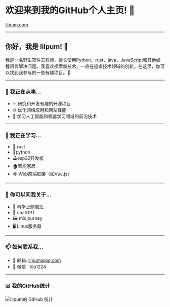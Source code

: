 # 欢迎来到我的GitHub个人主页! 👋

[lilpum.com](https://lilpum-1317057502.cos.ap-guangzhou.myqcloud.com/blog_lilpum_com/pic/202304092356706.jpg/lilpumpicstyle)

---


## **你好，我是 lilpum! 🤖**

我是一名野生软件工程师，擅长使用Python、rust、java、JavaScript和其他编程语言解决问题。我喜欢探索新技术，一直在追求技术领域的创新。在这里，你可以找到我参与的一些有趣项目。🚀

---

### **🔭 我正在从事...**

- ✨ 研究和开发有趣的开源项目
- 🌐 优化网络应用和网站性能
- 🤖 学习人工智能和机器学习领域的前沿技术

---

### **🌱 我正在学习...**

- 🦀 rust
- 🐍python
- 🕹️esp32开发板
- 🏠智能家居
- 🕸️ Web前端框架（如Vue.js）

---

### **💬 你可以问我关于...**

- 🚀 科学上网魔法
- 🤖 chatGPT
- 🖼️ midjourney
- 🖥️ Linux服务器

---

### **📫 如何联系我...**

- 📧 邮箱: lilpum@qq.com
- 💬 微信：lilp1224

---

### **📊 我的GitHub统计**

![lilpum的 GitHub 统计](https://github-readme-stats.vercel.app/api?username=lilp1224&show_icons=true&theme=tokyonight)
